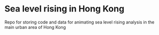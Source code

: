 # Sea level rising in Hong Kong

Repo for storing code and data for animating sea level rising analysis in the main urban area of Hong Kong